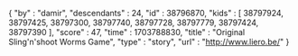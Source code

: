 {
  "by" : "damir",
  "descendants" : 24,
  "id" : 38796870,
  "kids" : [ 38797924, 38797425, 38797300, 38797740, 38797728, 38797779, 38797424, 38797390 ],
  "score" : 47,
  "time" : 1703788830,
  "title" : "Original Sling'n'shoot Worms Game",
  "type" : "story",
  "url" : "http://www.liero.be/"
}

